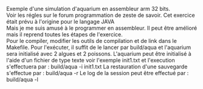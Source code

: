 Exemple d'une simulation d'aquarium en assembleur arm 32 bits.<br>
Voir les régles sur le forum programmation de zeste de savoir. Cet exercice était prévu à l'origine pour le langage JAVA <br>
Mais je me suis amusé à le programmer en assembleur. Il peut être amélioré mais il reprend toutes les étapes de l'exercice.<br>
Pour le compiler, modifier les outils de compilation et de link dans le Makefile.
Pour l'exécuter, il suffit de le lancer par build/aqua et l'aquarium sera initialisé avec 2 algues et 2 poissons.
L'aquarium peut être initialisé à l'aide d'un fichier de type texte voir l'exemple init1.txt et l'execution s'effectuera par :
build/aqua -i init1.txt
La restauration d'une sauvegarde s'effectue par :
build/aqua -r <nomSauvegarde>
Le log de la session peut être effectué par :
build/aqua -l <nomduLog>  <br>

